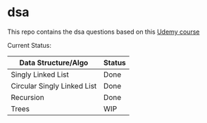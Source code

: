 # dsa
This repo contains the dsa questions based on this [Udemy course](https://www.udemy.com/course/data-structures-and-algorithms-bootcamp-in-python/learn/lecture/22871307#overview)

Current Status:

| Data Structure/Algo | Status |
|---------------------|--------|
| Singly Linked List | Done |
| Circular Singly Linked List | Done |
| Recursion | Done |
| Trees | WIP |